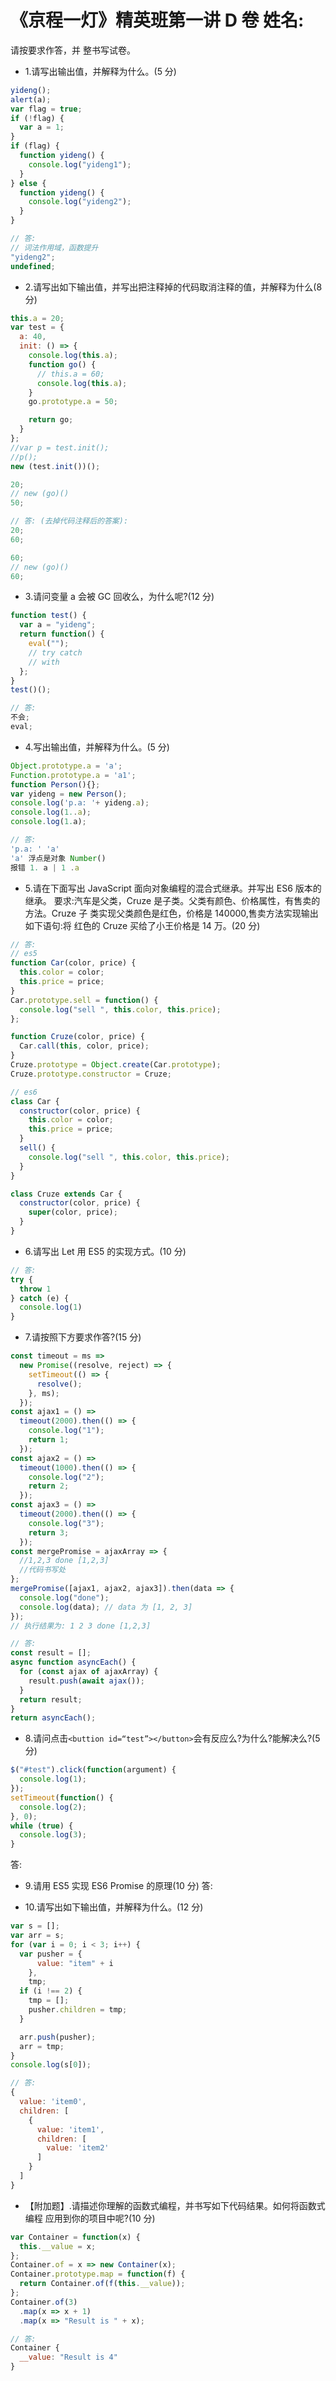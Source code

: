 # 《京程一灯》精英班第一讲 D 卷 姓名:

请按要求作答，并 整书写试卷。

- 1.请写出输出值，并解释为什么。(5 分)

```js
yideng();
alert(a);
var flag = true;
if (!flag) {
  var a = 1;
}
if (flag) {
  function yideng() {
    console.log("yideng1");
  }
} else {
  function yideng() {
    console.log("yideng2");
  }
}
```

```js
// 答:
// 词法作用域，函数提升
"yideng2";
undefined;
```

- 2.请写出如下输出值，并写出把注释掉的代码取消注释的值，并解释为什么(8 分)

```js
this.a = 20;
var test = {
  a: 40,
  init: () => {
    console.log(this.a);
    function go() {
      // this.a = 60;
      console.log(this.a);
    }
    go.prototype.a = 50;

    return go;
  }
};
//var p = test.init();
//p();
new (test.init())();
```

```js
20;
// new (go)()
50;

// 答: (去掉代码注释后的答案):
20;
60;

60;
// new (go)()
60;
```

- 3.请问变量 a 会被 GC 回收么，为什么呢?(12 分)

```js
function test() {
  var a = "yideng";
  return function() {
    eval("");
    // try catch
    // with
  };
}
test()();
```

```js
// 答:
不会;
eval;
```

- 4.写出输出值，并解释为什么。(5 分)

```js
Object.prototype.a = 'a';
Function.prototype.a = 'a1';
function Person(){};
var yideng = new Person();
console.log('p.a: '+ yideng.a);
console.log(1..a);
console.log(1.a);
```

```js
// 答:
'p.a: ' 'a'
'a' 浮点是对象 Number()
报错 1. a | 1 .a
```

- 5.请在下面写出 JavaScript 面向对象编程的混合式继承。并写出 ES6 版本的继承。 要求:汽车是父类，Cruze 是子类。父类有颜色、价格属性，有售卖的方法。Cruze 子 类实现父类颜色是红色，价格是 140000,售卖方法实现输出如下语句:将 红色的 Cruze 买给了小王价格是 14 万。(20 分)

```js
// 答:
// es5
function Car(color, price) {
  this.color = color;
  this.price = price;
}
Car.prototype.sell = function() {
  console.log("sell ", this.color, this.price);
};

function Cruze(color, price) {
  Car.call(this, color, price);
}
Cruze.prototype = Object.create(Car.prototype);
Cruze.prototype.constructor = Cruze;

// es6
class Car {
  constructor(color, price) {
    this.color = color;
    this.price = price;
  }
  sell() {
    console.log("sell ", this.color, this.price);
  }
}

class Cruze extends Car {
  constructor(color, price) {
    super(color, price);
  }
}
```

- 6.请写出 Let 用 ES5 的实现方式。(10 分)

```js
// 答:
try {
  throw 1
} catch (e) {
  console.log(1)
}
```

- 7.请按照下方要求作答?(15 分)

```js
const timeout = ms =>
  new Promise((resolve, reject) => {
    setTimeout(() => {
      resolve();
    }, ms);
  });
const ajax1 = () =>
  timeout(2000).then(() => {
    console.log("1");
    return 1;
  });
const ajax2 = () =>
  timeout(1000).then(() => {
    console.log("2");
    return 2;
  });
const ajax3 = () =>
  timeout(2000).then(() => {
    console.log("3");
    return 3;
  });
const mergePromise = ajaxArray => {
  //1,2,3 done [1,2,3]
  //代码书写处
};
mergePromise([ajax1, ajax2, ajax3]).then(data => {
  console.log("done");
  console.log(data); // data 为 [1, 2, 3]
});
// 执行结果为: 1 2 3 done [1,2,3]
```

```js
// 答:
const result = [];
async function asyncEach() {
  for (const ajax of ajaxArray) {
    result.push(await ajax());
  }
  return result;
}
return asyncEach();
```

- 8.请问点击`<buttion id=“test”></button>`会有反应么?为什么?能解决么?(5 分)

```js
$("#test").click(function(argument) {
  console.log(1);
});
setTimeout(function() {
  console.log(2);
}, 0);
while (true) {
  console.log(3);
}
```

答:

- 9.请用 ES5 实现 ES6 Promise 的原理(10 分)
  答:

- 10.请写出如下输出值，并解释为什么。(12 分)

```js
var s = [];
var arr = s;
for (var i = 0; i < 3; i++) {
  var pusher = {
      value: "item" + i
    },
    tmp;
  if (i !== 2) {
    tmp = [];
    pusher.children = tmp;
  }

  arr.push(pusher);
  arr = tmp;
}
console.log(s[0]);
```

```js
// 答:
{
  value: 'item0',
  children: [
    {
      value: 'item1',
      children: [
        value: 'item2'
      ]
    }
  ]
}
```

- 【附加题】.请描述你理解的函数式编程，并书写如下代码结果。如何将函数式编程 应用到你的项目中呢?(10 分)

```js
var Container = function(x) {
  this.__value = x;
};
Container.of = x => new Container(x);
Container.prototype.map = function(f) {
  return Container.of(f(this.__value));
};
Container.of(3)
  .map(x => x + 1)
  .map(x => "Result is " + x);
```

```js
// 答:
Container {
  __value: "Result is 4"
}
```
